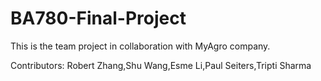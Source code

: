 # BA780-Final-Project

This is the team project in collaboration with MyAgro company.

Contributors: Robert Zhang,Shu Wang,Esme Li,Paul Seiters,Tripti Sharma
